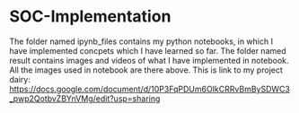 # SOC-Implementation
The folder named ipynb_files contains my python notebooks, in which I have implemented concpets which I have learned so far.
The folder named result contains images and videos of what I have implemented in notebook.
All the images used in notebook are there above.
This is link to my project dairy: https://docs.google.com/document/d/10P3FqPDUm6OIkCRRvBmBySDWC3_pwp2QotbvZBYnVMg/edit?usp=sharing
